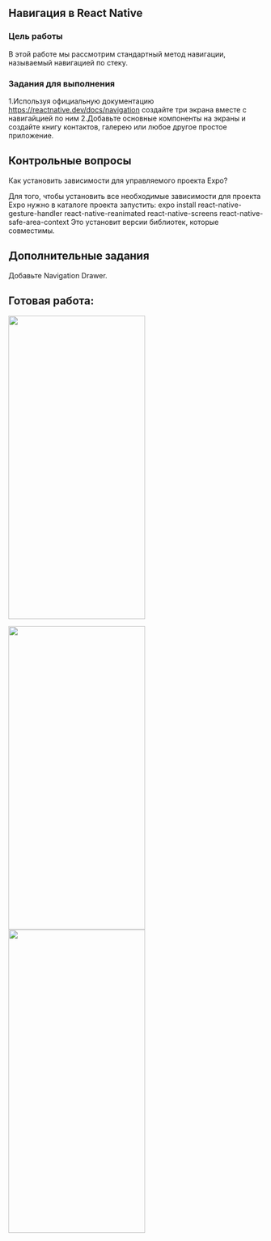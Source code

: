 ## Навигация в React Native
### Цель работы
В этой работе мы рассмотрим стандартный метод навигации, называемый навигацией по стеку. 
### Задания для выполнения
1.Используя официальную документацию https://reactnative.dev/docs/navigation создайте три экрана вместе с навигайцией по ним
2.Добавьте основные компоненты на экраны и создайте книгу контактов, галерею или любое другое простое приложение.
## Контрольные вопросы
Как установить зависимости для управляемого проекта Expo?

Для того, чтобы установить все необходимые зависимости для проекта Expo нужно в каталоге  проекта запустить:
expo install react-native-gesture-handler react-native-reanimated react-native-screens react-native-safe-area-context
Это установит версии библиотек, которые совместимы.
## Дополнительные задания
Добавьте Navigation Drawer.
## Готовая работа: 
<img src = "https://user-images.githubusercontent.com/70855182/157127089-d2478476-7adf-4042-aed4-752e0e85162b.gif" width="270" height="600" />

<img src = "https://user-images.githubusercontent.com/70855182/157127330-74eb666f-6a98-4221-b3b3-89925eafd9a3.png" width="270" height="600" /> <img src = "https://user-images.githubusercontent.com/70855182/157127375-ee6b70e1-84de-4093-90ef-f3e1dbce2ba3.png" width="270" height="600" />


